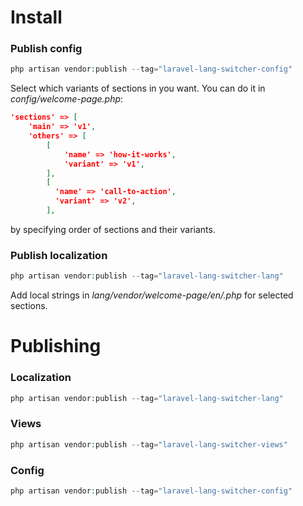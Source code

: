 # Install
### Publish config
```php
php artisan vendor:publish --tag="laravel-lang-switcher-config"
```
Select which variants of sections in you want. You can do it in *config/welcome-page.php*:
```json
'sections' => [
    'main' => 'v1',
    'others' => [
        [
            'name' => 'how-it-works',
            'variant' => 'v1',
        ],
        [
          'name' => 'call-to-action',
          'variant' => 'v2',
        ],
```
by specifying order of sections and their variants.

### Publish localization
```php
php artisan vendor:publish --tag="laravel-lang-switcher-lang"
```
Add local strings in *lang/vendor/welcome-page/en/<section-name-variant>.php* for selected sections.

# Publishing
### Localization
```php
php artisan vendor:publish --tag="laravel-lang-switcher-lang"
```

### Views
```php
php artisan vendor:publish --tag="laravel-lang-switcher-views"
```

### Config
```php
php artisan vendor:publish --tag="laravel-lang-switcher-config"
```
